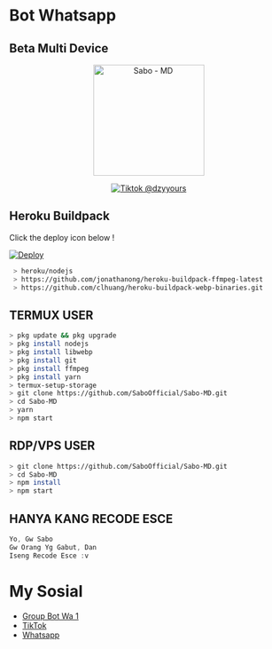 # Bot Whatsapp
## Beta Multi Device 

<p align="center">
<img src="https://encrypted-tbn0.gstatic.com/images?q=tbn:ANd9GcTGJDcHPHsij7anNGZCHUw3xdzpsjSOWm17d_U7rFrXxpoxESk1tEbwJ_Zk&s=10" alt="Sabo - MD" width="200"/>

<p align="center">
    <a href="https://github.com/SaboOfficial">
        <img
            src="https://readme-typing-svg.herokuapp.com?size=15&width=400&lines=Created+By+Sabo+Official"
            alt="Tiktok @dzyyours"
        />
    </a>
</p>

## Heroku Buildpack

Click the deploy icon below !

[![Deploy](https://www.herokucdn.com/deploy/button.svg)](https://heroku.com/deploy?template=https://github.com/SaboOfficial/Sabo-MD)

```bash
 > heroku/nodejs
 > https://github.com/jonathanong/heroku-buildpack-ffmpeg-latest
 > https://github.com/clhuang/heroku-buildpack-webp-binaries.git
```

## TERMUX USER
```bash
> pkg update && pkg upgrade
> pkg install nodejs
> pkg install libwebp
> pkg install git
> pkg install ffmpeg
> pkg install yarn
> termux-setup-storage
> git clone https://github.com/SaboOfficial/Sabo-MD.git
> cd Sabo-MD
> yarn
> npm start
```

## RDP/VPS USER
```bash 
> git clone https://github.com/SaboOfficial/Sabo-MD.git
> cd Sabo-MD
> npm install
> npm start
```
## HANYA KANG RECODE ESCE
```tes
Yo, Gw Sabo
Gw Orang Yg Gabut, Dan 
Iseng Recode Esce :v
```

# My Sosial
- [Group Bot Wa 1](https://chat.whatsapp.com/BXRH5ApRnbaHm6ULbPuG4d)
- [TikTok ](https://tiktok.com/@dzyyours)
- [Whatsapp ](https://wa.me/628815952469)
